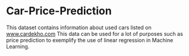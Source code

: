# Car-Price-Prediction
This dataset contains information about used cars listed on www.cardekho.com
This data can be used for a lot of purposes such as price prediction to exemplify the use of linear regression in Machine Learning.
